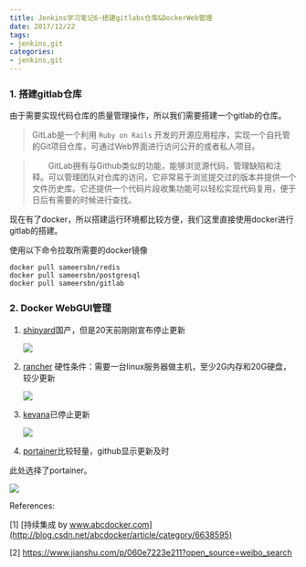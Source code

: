 ```yaml
---
title: Jenkins学习笔记6-搭建gitlabs仓库&DockerWeb管理
date: 2017/12/22
tags: 
- jenkins,git
categories:
- jenkins,git
---
```


### 1. 搭建gitlab仓库

由于需要实现代码仓库的质量管理操作，所以我们需要搭建一个gitlab的仓库。

> GitLab是一个利用 `Ruby on Rails` 开发的开源应用程序，实现一个自托管的Git项目仓库，可通过Web界面进行访问公开的或者私人项目。 

> 　　GitLab拥有与Github类似的功能，能够浏览源代码，管理缺陷和注释。可以管理团队对仓库的访问，它非常易于浏览提交过的版本并提供一个文件历史库。它还提供一个代码片段收集功能可以轻松实现代码复用，便于日后有需要的时候进行查找。

现在有了docker，所以搭建运行环境都比较方便，我们这里直接使用docker进行gitlab的搭建。

使用以下命令拉取所需要的docker镜像

```
docker pull sameersbn/redis
docker pull sameersbn/postgresql
docker pull sameersbn/gitlab
```



### 2. Docker WebGUI管理

1. [shipyard](https://github.com/shipyard/shipyard)国产，但是20天前刚刚宣布停止更新

   ![](http://ondsf10qe.bkt.clouddn.com/jenkins22.png)

2. [rancher](http://rancher.com/) 硬性条件：需要一台linux服务器做主机，至少2G内存和20G硬盘，较少更新

   ![](http://ondsf10qe.bkt.clouddn.com/jenkins23.png)

3. [kevana](https://github.com/kevana/ui-for-docker)已停止更新

   ![](http://ondsf10qe.bkt.clouddn.com/jenkins24.png)

4. [portainer](https://portainer.io/)比较轻量，github显示更新及时

此处选择了portainer。

![](http://ondsf10qe.bkt.clouddn.com/jenkins19.png)







References:

\[1\] [持续集成 by www.abcdocker.com](http://blog.csdn.net/abcdocker/article/category/6638595)

\[2\] https://www.jianshu.com/p/060e7223e211?open_source=weibo_search